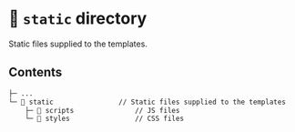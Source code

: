 # 📁 `static` directory

Static files supplied to the templates.

## Contents

``` txt
├─ ...
└─ 📁 static                // Static files supplied to the templates
    ├─ 📁 scripts               // JS files
    └─ 📁 styles                // CSS files
```

